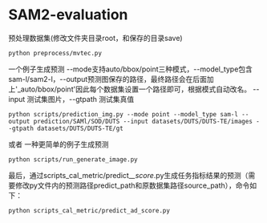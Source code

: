 # SAM2-evaluation

预处理数据集(修改文件夹目录root，和保存的目录save)
```
python preprocess/mvtec.py
```

一个例子生成预测
--mode支持auto/bbox/point三种模式，--model_type包含sam-l/sam2-l，--output预测图保存的路径，最终路径会在后面加上'_auto/bbox/point'因此每个数据集设置一个路径即可，根据模式自动改名。
--input 测试集图片，--gtpath 测试集真值

```
python scripts/prediction_img.py --mode point --model_type sam-l --output prediction/SAMl/SOD/DUTS --input datasets/DUTS/DUTS-TE/images --gtpath datasets/DUTS/DUTS-TE/gt
```

或者 一种更简单的例子生成预测

```
python scripts/run_generate_image.py
```

最后，通过scripts_cal_metric/predict_*_score*.py生成任务指标结果的预测（需要修改py文件内的预测路径predict_path和原数据集路径source_path），命令如下：
```
python scripts_cal_metric/predict_ad_score.py
```
